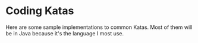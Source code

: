 # Coding Katas

Here are some sample implementations to common Katas. Most of them will be in Java because it's the language I most use.
